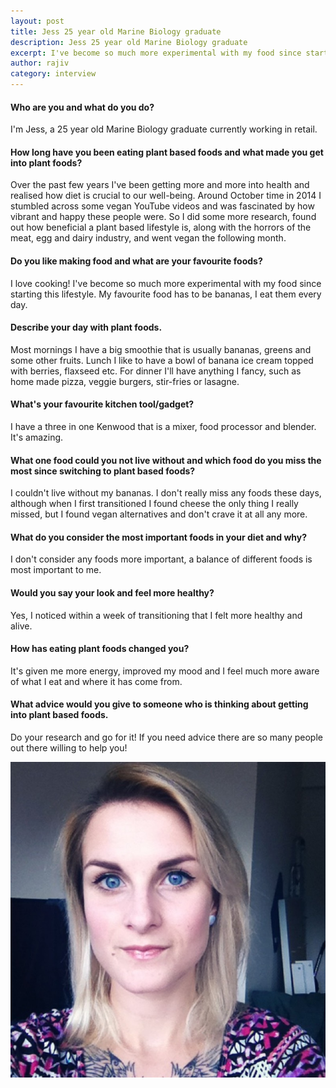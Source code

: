 ```yaml
---
layout: post
title: Jess 25 year old Marine Biology graduate
description: Jess 25 year old Marine Biology graduate
excerpt: I've become so much more experimental with my food since starting this lifestyle...
author: rajiv
category: interview
---
```


#### Who are you and what do you do?

I'm Jess, a 25 year old Marine Biology graduate currently working in retail.

#### How long have you been eating plant based foods and what made you get into plant foods?

Over the past few years I've been getting more and more into health and realised how diet is crucial to our well-being. Around October time in 2014 I stumbled across some vegan YouTube videos and was fascinated by how vibrant and happy these people were. So I did some more research, found out how beneficial a plant based lifestyle is, along with the horrors of the meat, egg and dairy industry, and went vegan the following month. 

#### Do you like making food and what are your favourite foods?

I love cooking! I've become so much more experimental with my food since starting this lifestyle. My favourite food has to be bananas, I eat them every day.

#### Describe your day with plant foods.

Most mornings I have a big smoothie that is usually bananas, greens and some other fruits. Lunch I like to have a bowl of banana ice cream topped with berries, flaxseed etc. For dinner I'll have anything I fancy, such as home made pizza, veggie burgers, stir-fries or lasagne.

#### What's your favourite kitchen tool/gadget?

I have a three in one Kenwood that is a mixer, food processor and blender. It's amazing.

#### What one food could you not live without and which food do you miss the most since switching to plant based foods?

I couldn't live without my bananas. I don't really miss any foods these days, although when I first transitioned I found cheese the only thing I really missed, but I found vegan alternatives and don't crave it at all any more.

#### What do you consider the most important foods in your diet and why?

I don't consider any foods more important, a balance of different foods is most important to me.

#### Would you say your look and feel more healthy?

Yes, I noticed within a week of transitioning that I felt more healthy and alive.

#### How has eating plant foods changed you?

It's given me more energy, improved my mood and I feel much more aware of what I eat and where it has come from.

#### What advice would you give to someone who is thinking about getting into plant based foods.

Do your research and go for it! If you need advice there are so many people out there willing to help you!

![jess selfie](/img/jess.jpg)